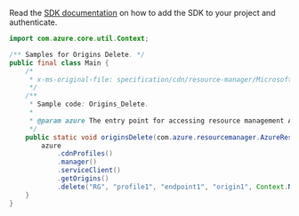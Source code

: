 Read the [SDK documentation](https://github.com/Azure/azure-sdk-for-java/blob/azure-resourcemanager_2.12.0/sdk/resourcemanager/azure-resourcemanager/README.md) on how to add the SDK to your project and authenticate.

```java
import com.azure.core.util.Context;

/** Samples for Origins Delete. */
public final class Main {
    /*
     * x-ms-original-file: specification/cdn/resource-manager/Microsoft.Cdn/stable/2021-06-01/examples/Origins_Delete.json
     */
    /**
     * Sample code: Origins_Delete.
     *
     * @param azure The entry point for accessing resource management APIs in Azure.
     */
    public static void originsDelete(com.azure.resourcemanager.AzureResourceManager azure) {
        azure
            .cdnProfiles()
            .manager()
            .serviceClient()
            .getOrigins()
            .delete("RG", "profile1", "endpoint1", "origin1", Context.NONE);
    }
}
```
